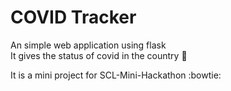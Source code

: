 # COVID Tracker
An simple web application using flask\
It gives the status of covid in the country :rocket:

It is a mini project for SCL-Mini-Hackathon :bowtie:
